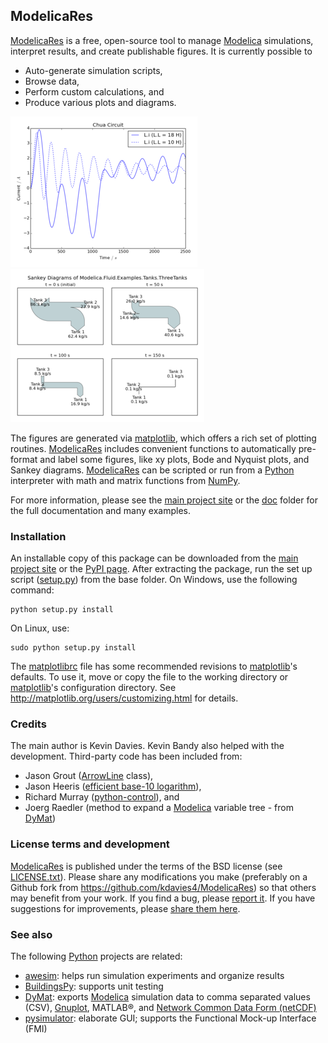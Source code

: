 ModelicaRes
-----------

[ModelicaRes] is a free, open-source tool to manage [Modelica] simulations,
interpret results, and create publishable figures.  It is currently possible to

- Auto-generate simulation scripts,
- Browse data,
- Perform custom calculations, and
- Produce various plots and diagrams.

![Plot of Chua circuit with varying parameters](examples/ChuaCircuits-small.png)
![Sankey diagram of three tanks example](examples/ThreeTanks-small.png)

The figures are generated via [matplotlib], which
offers a rich set of plotting routines.  [ModelicaRes] includes convenient
functions to automatically pre-format and label some figures, like xy plots,
Bode and Nyquist plots, and Sankey diagrams.  [ModelicaRes] can be scripted or
run from a [Python] interpreter with math and matrix functions from [NumPy].

For more information, please see the [main project site] or the [doc](doc)
folder for the full documentation and many examples.

### Installation

An installable copy of this package can be downloaded from the
[main project site] or the
[PyPI page](http://pypi.python.org/pypi/ModelicaRes).  After extracting the
package, run the set up script ([setup.py](setup.py)) from the base folder.  On Windows, use the following command:

    python setup.py install

On Linux, use:

    sudo python setup.py install

The [matplotlibrc](bin/matplotlibrc) file has some recommended revisions to
[matplotlib]'s defaults.  To use it, move or copy the file to the working
directory or [matplotlib]'s configuration directory.  See
http://matplotlib.org/users/customizing.html for details.

### Credits

The main author is Kevin Davies.  Kevin Bandy also helped with the development.
Third-party code has been included from:

- Jason Grout
  ([ArrowLine](http://old.nabble.com/Arrows-using-Line2D-and-shortening-lines-td19104579.html)
  class),
- Jason Heeris
  ([efficient base-10 logarithm](http://www.mail-archive.com/matplotlib-users@lists.sourceforge.net/msg14433.html)),
- Richard Murray
  ([python-control](http://sourceforge.net/apps/mediawiki/python-control)), and
- Joerg Raedler (method to expand a [Modelica] variable tree - from [DyMat])

### License terms and development

[ModelicaRes] is published under the terms of the BSD license (see
[LICENSE.txt](LICENSE.txt)).  Please share any modifications you make
(preferably on a Github fork from https://github.com/kdavies4/ModelicaRes) so
that others may benefit from your work.  If you find a bug, please
[report it](https://github.com/kdavies4/ModelicaRes/issues/new).  If you have
suggestions for improvements, please
[share them here](https://github.com/kdavies4/ModelicaRes/wiki/Possible-Enhancements).

### See also

The following [Python] projects are related:

- [awesim]\: helps run simulation experiments and organize results
- [BuildingsPy]\: supports unit testing
- [DyMat]\: exports [Modelica] simulation data to comma separated values (CSV),
  [Gnuplot](http://www.gnuplot.info/), MATLAB&reg;, and
  [Network Common Data Form (netCDF)](http://www.unidata.ucar.edu/software/netcdf/)
- [pysimulator]\: elaborate GUI; supports the Functional Mock-up Interface (FMI)


[main project site]: http://kdavies4.github.io/ModelicaRes/
[ModelicaRes]: http://kdavies4.github.io/ModelicaRes/
[Modelica]: http://www.modelica.org
[Python]: http://www.python.org
[NumPy]: http://numpy.scipy.org
[matplotlib]: http://www.matplotlib.org
[DyMat]: http://www.j-raedler.de/projects/dymat/
[pysimulator]: https://code.google.com/p/pysimulator/
[BuildingsPy]: http://simulationresearch.lbl.gov/modelica/buildingspy/
[awesim]: https://github.com/saroele/awesim
